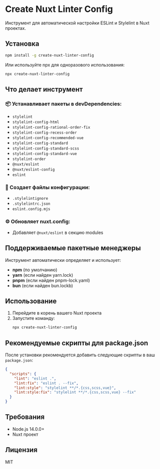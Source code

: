 # Create Nuxt Linter Config

Инструмент для автоматической настройки ESLint и Stylelint в Nuxt проектах.

## Установка

```bash
npm install -g create-nuxt-linter-config
```

Или используйте npx для одноразового использования:

```bash
npx create-nuxt-linter-config
```

## Что делает инструмент

### 📦 Устанавливает пакеты в devDependencies:
- `stylelint`
- `stylelint-config-html`
- `stylelint-config-rational-order-fix`
- `stylelint-config-recess-order`
- `stylelint-config-recommended-vue`
- `stylelint-config-standard`
- `stylelint-config-standard-scss`
- `stylelint-config-standard-vue`
- `stylelint-order`
- `@nuxt/eslint`
- `@nuxt/eslint-config`
- `eslint`

### 📁 Создает файлы конфигурации:
- `.stylelintignore`
- `.stylelintrc.json`
- `eslint.config.mjs`

### ⚙️ Обновляет nuxt.config:
- Добавляет `@nuxt/eslint` в секцию modules

## Поддерживаемые пакетные менеджеры

Инструмент автоматически определяет и использует:
- **npm** (по умолчанию)
- **yarn** (если найден yarn.lock)
- **pnpm** (если найден pnpm-lock.yaml)
- **bun** (если найден bun.lockb)

## Использование

1. Перейдите в корень вашего Nuxt проекта
2. Запустите команду:
   ```bash
   npx create-nuxt-linter-config
   ```

## Рекомендуемые скрипты для package.json

После установки рекомендуется добавить следующие скрипты в ваш `package.json`:

```json
{
  "scripts": {
    "lint": "eslint .",
    "lint:fix": "eslint . --fix",
    "lint:style": "stylelint **/*.{css,scss,vue}",
    "lint:style:fix": "stylelint **/*.{css,scss,vue} --fix"
  }
}
```

## Требования

- Node.js 14.0.0+
- Nuxt проект

## Лицензия

MIT